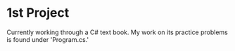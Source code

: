 # 1st Project

Currently working through a C# text book. My work on its practice problems is found under 'Program.cs.' 
